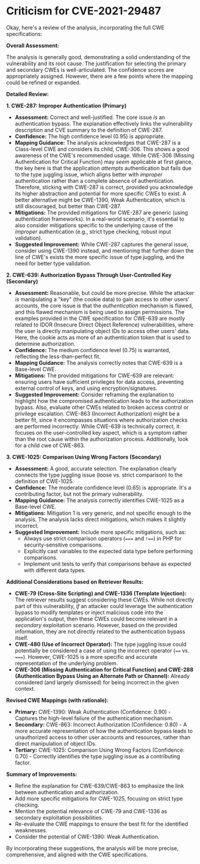 # Criticism for CVE-2021-29487

Okay, here's a review of the analysis, incorporating the full CWE specifications:

**Overall Assessment:**

The analysis is generally good, demonstrating a solid understanding of the vulnerability and its root cause. The justification for selecting the primary and secondary CWEs is well-articulated. The confidence scores are appropriately assigned. However, there are a few points where the mapping could be refined or expanded.

**Detailed Review:**

**1. CWE-287: Improper Authentication (Primary)**

*   **Assessment:** Correct and well-justified. The core issue *is* an authentication bypass. The explanation effectively links the vulnerability description and CVE summary to the definition of CWE-287.
*   **Confidence:** The high confidence level (0.95) is appropriate.
*   **Mapping Guidance:** The analysis acknowledges that CWE-287 is a Class-level CWE and considers its child, CWE-306.  This shows a good awareness of the CWE's recommended usage. While CWE-306 (Missing Authentication for Critical Function) may *seem* applicable at first glance, the key here is that the application *attempts* authentication but fails due to the type juggling issue, which aligns better with *improper* authentication rather than a complete absence of authentication.  Therefore, sticking with CWE-287 is correct, provided you acknowledge its higher abstraction and potential for more specific CWEs to exist.  A better alternative might be CWE-1390, Weak Authentication, which is still discouraged, but better than CWE-287.
*   **Mitigations:** The provided mitigations for CWE-287 are generic (using authentication frameworks). In a real-world scenario, it's essential to also consider mitigations specific to the underlying cause of the *improper* authentication (e.g., strict type checking, robust input validation).
*   **Suggested Improvement:** While CWE-287 captures the general issue, consider using CWE-1390 instead, and mentioning that further down the line of CWE's exists the more specific issue of type juggling, and the need for better type validation.

**2. CWE-639: Authorization Bypass Through User-Controlled Key (Secondary)**

*   **Assessment:** Reasonable, but could be more precise. While the attacker *is* manipulating a "key" (the cookie data) to gain access to other users' accounts, the core issue is that the *authentication* mechanism is flawed, and this flawed mechanism is being used to assign permissions. The examples provided in the CWE specification for CWE-639 are mostly related to IDOR (Insecure Direct Object Reference) vulnerabilities, where the user is directly manipulating object IDs to access other users' data. Here, the cookie acts as more of an authentication token that is used to determine authorization.
*   **Confidence:** The medium confidence level (0.75) is warranted, reflecting the less-than-perfect fit.
*   **Mapping Guidance:** The analysis correctly notes that CWE-639 is a Base-level CWE.
*   **Mitigations:** The provided mitigations for CWE-639 are relevant: ensuring users have sufficient privileges for data access, preventing external control of keys, and using encryption/signatures.
*   **Suggested Improvement:** Consider reframing the explanation to highlight how the compromised authentication leads to the authorization bypass.  Also, evaluate other CWEs related to broken access control or privilege escalation. CWE-863 (Incorrect Authorization) might be a better fit, since it encompasses situations where authorization checks are performed incorrectly. While CWE-639 is technically correct, it focuses on the user-controlled key aspect, which is a symptom rather than the root cause within the authorization process. Additionally, look for a child cwe of CWE-863.

**3. CWE-1025: Comparison Using Wrong Factors (Secondary)**

*   **Assessment:** A good, accurate selection. The explanation clearly connects the type juggling issue (loose vs. strict comparison) to the definition of CWE-1025.
*   **Confidence:** The moderate confidence level (0.65) is appropriate. It's a contributing factor, but not the primary vulnerability.
*   **Mapping Guidance:** The analysis correctly identifies CWE-1025 as a Base-level CWE.
*   **Mitigations:** Mitigation 1 is very generic, and not specific enough to the analysis. The analysis lacks direct mitigations, which makes it slightly incorrect.
*   **Suggested Improvement:** Include more specific mitigations, such as:
    *   Always use strict comparison operators (`===` and `!==`) in PHP for security-sensitive comparisons.
    *   Explicitly cast variables to the expected data type before performing comparisons.
    *   Implement unit tests to verify that comparisons behave as expected with different data types.

**Additional Considerations based on Retriever Results:**

*   **CWE-79 (Cross-Site Scripting) and CWE-1336 (Template Injection):** The retriever results suggest considering these CWEs. While not directly part of this vulnerability, *if* an attacker could leverage the authentication bypass to modify templates or inject malicious code into the application's output, then these CWEs could become relevant in a *secondary* exploitation scenario.  However, based on the provided information, they are not directly related to the authentication bypass itself.
*   **CWE-480 (Use of Incorrect Operator):** The type juggling issue could potentially be considered a case of using the incorrect operator (`==` vs. `===`). However, CWE-1025 is a more specific and accurate representation of the underlying problem.
*   **CWE-306 (Missing Authentication for Critical Function) and CWE-288 (Authentication Bypass Using an Alternate Path or Channel):** Already considered (and largely dismissed) for being incorrect in the given context.

**Revised CWE Mappings (with rationale):**

*   **Primary:** CWE-1390: Weak Authentication (Confidence: 0.90) - Captures the high-level failure of the authentication mechanism.
*   **Secondary:** CWE-863: Incorrect Authorization (Confidence: 0.80) - A more accurate representation of how the authentication bypass leads to unauthorized access to other user accounts and resources, rather than direct manipulation of object IDs.
*   **Tertiary:** CWE-1025: Comparison Using Wrong Factors (Confidence: 0.70) -  Correctly identifies the type juggling issue as a contributing factor.

**Summary of Improvements:**

*   Refine the explanation for CWE-639/CWE-863 to emphasize the link between authentication and authorization.
*   Add more specific mitigations for CWE-1025, focusing on strict type checking.
*   Mention the potential relevance of CWE-79 and CWE-1336 as secondary exploitation possibilities.
*   Re-evaluate the CWE mappings to ensure the best fit for the identified weaknesses.
*   Consider the potential of CWE-1390: Weak Authentication.

By incorporating these suggestions, the analysis will be more precise, comprehensive, and aligned with the CWE specifications.